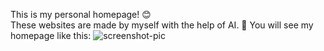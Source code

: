 This is my personal homepage! 😊     
These websites are made by myself with the help of AI. 🤣
You will see my homepage like this:
![screenshot-pic](.screenshot.png)
